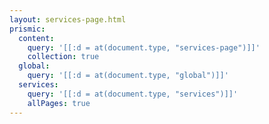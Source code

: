 ```yaml
---
layout: services-page.html
prismic:
  content:
    query: '[[:d = at(document.type, "services-page")]]'
    collection: true
  global:
    query: '[[:d = at(document.type, "global")]]'
  services:
    query: '[[:d = at(document.type, "services")]]'
    allPages: true
---
```

